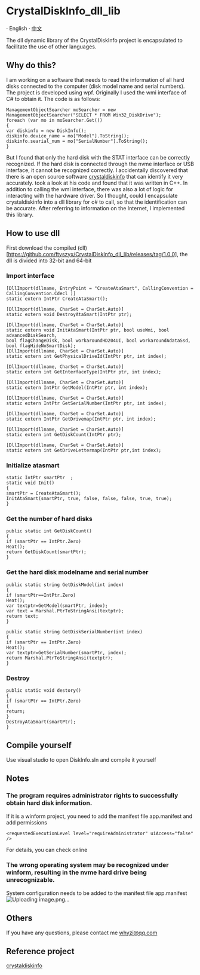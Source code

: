 # CrystalDiskInfo_dll_lib

· English · [中文](./README-cn.md) 

The dll dynamic library of the CrystalDiskInfo project is encapsulated to facilitate the use of other languages.

## Why do this?

I am working on a software that needs to read the information of all hard disks connected to the computer (disk model name and serial numbers). The project is developed using wpf.
Originally I used the wmi interface of C# to obtain it. The code is as follows:
```
ManagementObjectSearcher moSearcher = new ManagementObjectSearcher("SELECT * FROM Win32_DiskDrive");
foreach (var mo in moSearcher.Get())
{
var diskinfo = new DiskInfo();
diskinfo.device_name = mo["Model"].ToString();
diskinfo.searial_num = mo["SerialNumber"].ToString();
}
```
But I found that only the hard disk with the STAT interface can be correctly recognized. If the hard disk is connected through the nvme interface or USB interface, it cannot be recognized correctly.
I accidentally discovered that there is an open source software [crystaldiskinfo](https://github.com/hiyohiyo/CrystalDiskInfo) that can identify it very accurately. took a look at his code and found that it was written in C++. In addition to calling the wmi interface, there was also a lot of logic for interacting with the hardware driver.
So I thought, could I encapsulate crystaldiskinfo into a dll library for c# to call, so that the identification can be accurate. After referring to information on the Internet, I implemented this library.

## How to use dll

First download the compiled (dll) [https://github.com/ftyszyx/CrystalDiskInfo_dll_lib/releases/tag/1.0.0], the dll is divided into 32-bit and 64-bit

### Import interface

```
[DllImport(dllname, EntryPoint = "CreateAtaSmart", CallingConvention = CallingConvention.Cdecl )]
static extern IntPtr CreateAtaSmart();

[DllImport(dllname, CharSet = CharSet.Auto)]
static extern void DestroyAtaSmart(IntPtr ptr);

[DllImport(dllname, CharSet = CharSet.Auto)]
static extern void InitAtaSmart(IntPtr ptr, bool useWmi, bool advancedDiskSearch,
bool flagChangeDisk, bool workaroundHD204UI, bool workaroundAdataSsd,
bool flagHideNoSmartDisk);
[DllImport(dllname, CharSet = CharSet.Auto)]
static extern int GetPhysicalDriveId(IntPtr ptr, int index);

[DllImport(dllname, CharSet = CharSet.Auto)]
static extern int GetInterfaceType(IntPtr ptr, int index);

[DllImport(dllname, CharSet = CharSet.Auto)]
static extern IntPtr GetModel(IntPtr ptr, int index);

[DllImport(dllname, CharSet = CharSet.Auto)]
static extern IntPtr GetSerialNumber(IntPtr ptr, int index);

[DllImport(dllname, CharSet = CharSet.Auto)]
static extern IntPtr GetDrivemap(IntPtr ptr, int index);

[DllImport(dllname, CharSet = CharSet.Auto)]
static extern int GetDiskCount(IntPtr ptr);

[DllImport(dllname, CharSet = CharSet.Auto)]
static extern int GetDriveLettermap(IntPtr ptr,int index);
```

### Initialize atasmart

```
static IntPtr smartPtr  ;
static void Init()
{
smartPtr = CreateAtaSmart();
InitAtaSmart(smartPtr, true, false, false, false, true, true);
}
```

### Get the number of hard disks

```
public static int GetDiskCount()
{
if (smartPtr == IntPtr.Zero)
Heat();
return GetDiskCount(smartPtr);
}
```

### Get the hard disk modelname and serial number
```
public static string GetDiskModel(int index)
{
if (smartPtr==IntPtr.Zero)
Heat();
var textptr=GetModel(smartPtr, index);
var text = Marshal.PtrToStringAnsi(textptr);
return text;
}

public static string GetDiskSerialNumber(int index)
{
if (smartPtr == IntPtr.Zero)
Heat();
var textptr=GetSerialNumber(smartPtr, index);
return Marshal.PtrToStringAnsi(textptr);
}
```

### Destroy
```
public static void destory()
{
if (smartPtr == IntPtr.Zero)
{
return;
}
DestroyAtaSmart(smartPtr);
}
```

## Compile yourself

Use visual studio to open DiskInfo.sln and compile it yourself

## Notes

### The program requires administrator rights to successfully obtain hard disk information.

If it is a winform project, you need to add the manifest file app.manifest and add permissions
```
<requestedExecutionLevel level="requireAdministrator" uiAccess="false" />
```
For details, you can check online

### The wrong operating system may be recognized under winform, resulting in the nvme hard drive being unrecognizable.
System configuration needs to be added to the manifest file app.manifest
![Uploading image.png…]()




## Others

If you have any questions, please contact me whyzi@qq.com

## Reference project

[crystaldiskinfo](https://github.com/hiyohiyo/CrystalDiskInfo)
